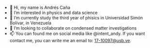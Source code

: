 - 👋 Hi, my name is Andrés Caña
- 👀 I’m interested in physics and data science
- 🌱 I’m currently study the third year of phisics in Universidad Simón Bolívar, in Venezuela
- 💞️ I’m looking to collaborate on condensed matter investigations
- 📫 You can found me on social media like @intent_andy. If you want contact me, you can write me an email to: 17-10097@usb.ve.

<!---
intent-andy/intent-andy is a ✨ special ✨ repository because its `README.md` (this file) appears on your GitHub profile.
You can click the Preview link to take a look at your changes.
--->
